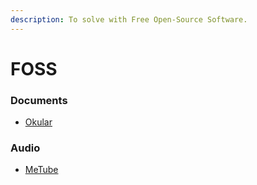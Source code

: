 ```yaml
---
description: To solve with Free Open-Source Software.
---
```


# FOSS

### Documents

* [Okular](https://okular.kde.org/)

### Audio

* [MeTube](https://github.com/alexta69/metube)&#x20;
